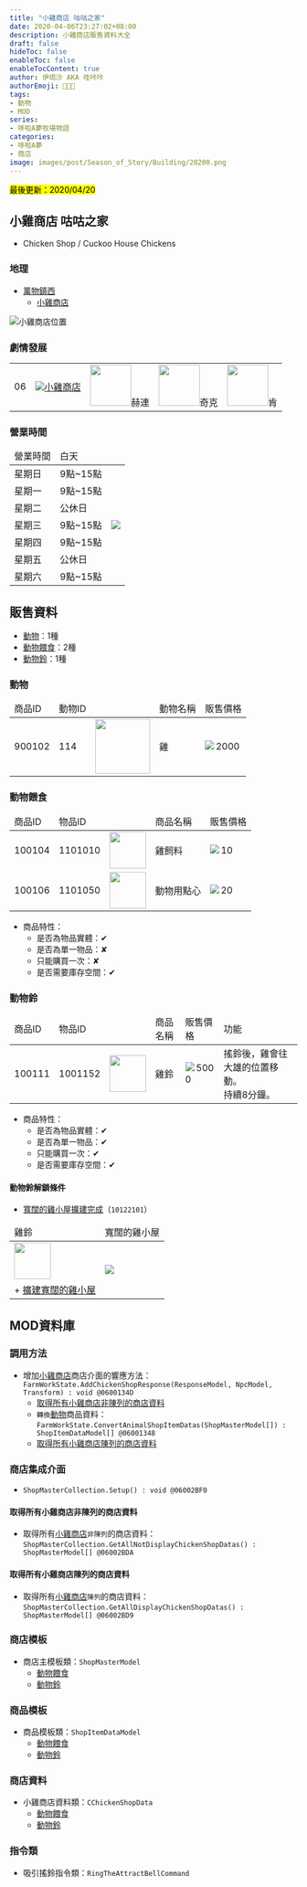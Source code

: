 ```yaml
---
title: "小雞商店 咕咕之家"
date: 2020-04-06T23:27:02+08:00
description: 小雞商店販售資料大全
draft: false
hideToc: false
enableToc: false
enableTocContent: true
author: 伊琉沙 AKA 哇咔咔
authorEmoji: 👩🏿‍🚀
tags: 
- 動物
- MOD
series:
- 哆啦A夢牧場物語
categories:
- 哆啦A夢
- 商店
image: images/post/Season_of_Story/Building/20200.png
---
```

<mark>最後更新：2020/04/20</mark>

## 小雞商店 咕咕之家
+ Chicken Shop / Cuckoo House Chickens

### 地理
+ [萬物鎮西](../doraemon-story-map-11200-west-natura)
    + [小雞商店](../doraemon-story-map-11200-west-natura/#小雞商店)

![小雞商店位置](/images/post/Season_of_Story/Map/20200.png)

### 劇情發展
<table>
    <tr>
        <td>06</td>
        <td align="center"><a href="../doraemon-story-06"><img src= "/images/post/Season_of_Story/Sprite/icon_201140070.png">小雞商店</a></td>
        <td align="center"><img width="72px" src= "/images/post/Season_of_Story/Sprite/icon_201041080.png">赫連</td>
        <td align="center"><img width="72px" src= "/images/post/Season_of_Story/Sprite/icon_201041090.png">奇克</td>
        <td align="center"><img width="72px" src= "/images/post/Season_of_Story/Sprite/icon_201041100.png">肯</td>
    </tr>
</table>

### 營業時間
<table>
    <thead>
        <tr>
            <td>營業時間</td>
            <td>白天</td>
            <td></td>
        </tr>
    </thead>
    <tbody>
        <tr>
            <td>星期日</td>
            <td>9點~15點</td>
            <td rowspan="10"><img src= "/images/post/Season_of_Story/Scene/20200-opening-time.png"></td>
        </tr>
        <tr>
            <td>星期一</td>
            <td>9點~15點</td>
        </tr>
        <tr>
            <td>星期二</td>
            <td colspan="2">公休日</td>
        </tr>
        <tr>
            <td>星期三</td>
            <td>9點~15點</td>
        </tr>        
        <tr>
            <td>星期四</td>
            <td>9點~15點</td>
        </tr>
        <tr>
            <td>星期五</td>
            <td colspan="2">公休日</td>
        </tr>
        <tr>
            <td>星期六</td>
            <td>9點~15點</td>
        </tr>
     </tbody>
</table>

## 販售資料
+ [動物](../doraemon-story-shop-20200-cuckoo-house-chickens/#動物)：1種
+ [動物餵食](../doraemon-story-shop-20200-cuckoo-house-chickens/#動物餵食)：2種
+ [動物鈴](../doraemon-story-shop-20200-cuckoo-house-chickens/#動物鈴)：1種

### 動物
<table>
    <thead>
        <tr>
            <td>商品ID</td>
            <td>動物ID</td>
            <td></td>
            <td>動物名稱</td>
            <td>販售價格</td>
        </tr>
    </thead>
    <tbody>
        <tr>
            <td>900102</td>
            <td>114</td>
            <td><img width= "96px" src= "/images/post/Season_of_Story/Sprite/icon_201031140.png"></td>
            <td>雞</td>
            <td><img align="left" src= "/images/post/Season_of_Story/Sprite/Icon_Money_01.png">2000</td>
        </tr>
    </tbody>
</table>

### 動物餵食
<table>
    <thead>
        <tr>
            <td>商品ID</td>
            <td>物品ID</td>
            <td></td>
            <td>商品名稱</td>
            <td>販售價格</td>
        </tr>
    </thead>
    <tbody>
        <tr>
            <td>100104</td>
            <td>1101010</td>
            <td><img width= "64px" src= "/images/post/Season_of_Story/Sprite/icon_1101010.png"></td>
            <td>雞飼料</td>
            <td><img align="left" src= "/images/post/Season_of_Story/Sprite/Icon_Money_01.png">10</td>
        </tr>
        <tr>
            <td>100106</td>
            <td>1101050</td>
            <td><img width= "64px" src= "/images/post/Season_of_Story/Sprite/icon_1101050.png"></td>
            <td>動物用點心</td>
            <td><img align="left" src= "/images/post/Season_of_Story/Sprite/Icon_Money_01.png">20</td>
        </tr>
    </tbody>
</table>

+ 商品特性：
    + 是否為物品實體：✔
    + 是否為單一物品：✘
    + 只能購買一次：✘
    + 是否需要庫存空間：✔

### 動物鈴
<table>
    <thead>
        <tr>
            <td>商品ID</td>
            <td>物品ID</td>
            <td></td>
            <td>商品名稱</td>
            <td>販售價格</td>
            <td>功能</td>
        </tr>
    </thead>
    <tbody>
        <tr>
            <td>100111</td>
            <td>1001152</td>
            <td><img width= "64px" src= "/images/post/Season_of_Story/Sprite/icon_1001152.png"></td>
            <td>雞鈴</td>
            <td><img align="left" src= "/images/post/Season_of_Story/Sprite/Icon_Money_01.png">5000</td>
            <td>搖鈴後，雞會往大雄的位置移動。<br>持續8分鐘。</td>
        </tr>
    </tbody>
</table>

+ 商品特性：
    + 是否為物品實體：✔
    + 是否為單一物品：✔
    + 只能購買一次：✔
    + 是否需要庫存空間：✔

#### 動物鈴解鎖條件
+ [寬闊的雞小屋擴建完成](../doraemon-story-1/#寬闊的雞小屋擴建)（`10122101`）
<table>
    <thead>
        <tr>
            <td>雞鈴</td>
            <td>寬闊的雞小屋</td>
        </tr>
    </thead>
    <tr>        
        <td><img width= "64px" src= "/images/post/Season_of_Story/Sprite/icon_1001152.png"></td>
        <td rowspan="2"><img src= "/images/post/Season_of_Story/Sprite/icon_201080031.png"></td>
    </tr>
    <tr>
        <td>+ <a href="../doraemon-story-shop-20400-hammer-carpenter-shop/#擴建雞小屋">擴建寬闊的雞小屋</a></td>
    </tr>
</table>

## MOD資料庫
### 調用方法
+ 增加[小雞商店](../doraemon-story-shop-20200-cuckoo-house-chickens)商店介面的響應方法：<br>`FarmWorkState.AddChickenShopResponse(ResponseModel, NpcModel, Transform) : void @0600134D`
    + [取得所有小雞商店非陳列的商店資料](../doraemon-story-shop-20200-cuckoo-house-chickens/#取得所有小雞商店非陳列的商店資料)
    + `轉換`[動物](../doraemon-story-shop-20200-cuckoo-house-chickens/#販售資料)商品資料：<br>`FarmWorkState.ConvertAnimalShopItemDatas(ShopMasterModel[]) : ShopItemDataModel[] @06001348`
    + [取得所有小雞商店陳列的商店資料](../doraemon-story-shop-20200-cuckoo-house-chickens/#取得所有小雞商店陳列的商店資料)

### 商店集成介面
+ `ShopMasterCollection.Setup() : void @06002BF0`

#### 取得所有小雞商店非陳列的商店資料
+ 取得所有[小雞商店](../doraemon-story-shop-20200-cuckoo-house-chickens/#販售資料)`非陳列`的商店資料：<br>`ShopMasterCollection.GetAllNotDisplayChickenShopDatas() : ShopMasterModel[] @06002BDA`

#### 取得所有小雞商店陳列的商店資料
+ 取得所有[小雞商店](../doraemon-story-shop-20200-cuckoo-house-chickens/#販售資料)`陳列`的商店資料：<br>`ShopMasterCollection.GetAllDisplayChickenShopDatas() : ShopMasterModel[] @06002BD9`

### 商店模板
+ 商店主模板類：`ShopMasterModel`
    + [動物餵食](../doraemon-story-shop-20200-cuckoo-house-chickens/#動物餵食)
    + [動物鈴](../doraemon-story-shop-20200-cuckoo-house-chickens/#動物鈴)

### 商品模板
+ 商品模板類：`ShopItemDataModel`
    + [動物餵食](../doraemon-story-shop-20200-cuckoo-house-chickens/#動物餵食)
    + [動物鈴](../doraemon-story-shop-20200-cuckoo-house-chickens/#動物鈴)

### 商店資料
+ 小雞商店資料類：`CChickenShopData`
    + [動物餵食](../doraemon-story-shop-20200-cuckoo-house-chickens/#動物餵食)
    + [動物鈴](../doraemon-story-shop-20200-cuckoo-house-chickens/#動物鈴)

### 指令類
+ 吸引搖鈴指令類：`RingTheAttractBellCommand`